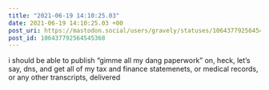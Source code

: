 ```yaml
---
title: "2021-06-19 14:10:25.03"
date: 2021-06-19 14:10:25.03 +00
post_uri: https://mastodon.social/users/gravely/statuses/106437792564545368
post_id: 106437792564545368
---
```

i should be able to publish “gimme all my dang paperwork” on, heck, let’s say, dns, and get all of my tax and finance statemenets, or medical records, or any other transcripts, delivered


